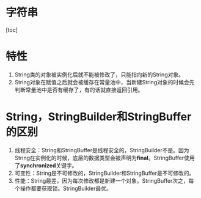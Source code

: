 # 字符串

[toc]

# 特性
1. String类的对象被实例化后就不能被修改了，只能指向新的String对象。
2. String对象在赋值之后就会被缓存在常量池中，当新建String对象的时候会先判断常量池中是否有缓存了，有的话就直接返回引用。

# String，StringBuilder和StringBuffer的区别
1. 线程安全：String和StringBuffer是线程安全的，StringBuilder不是。因为String在实例化的时候，底层的数据类型会被声明为**final**。StringBuffer使用了**synchronized**关键字。
2. 可变性：String是不可修改的，StringBuilder和StringBuffer是不可修改的。
3. 性能：String最差，因为每次修改都是新建一个对象。StringBuffer次之，每个操作都要获取锁。StringBuilder最优。
